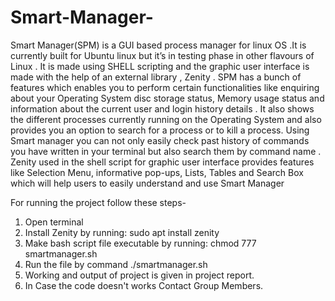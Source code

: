 # Smart-Manager-
Smart Manager(SPM) is a GUI based process manager for linux OS .It is  currently built for Ubuntu linux but it’s in testing phase in other flavours of  Linux . It is made using SHELL scripting and the graphic user interface is made  with the help of an external library , Zenity . SPM has a bunch of features which  enables you to perform certain functionalities like enquiring about your  Operating System disc storage status, Memory usage status and information  about the current user and login history details . It also shows the different  processes currently running on the Operating System and also provides you an  option to search for a process or to kill a process. Using Smart manager you  can not only easily check past history of commands you have written in your  terminal but also search them by command name .  Zenity used in the shell script for graphic user interface provides features like  Selection Menu, informative pop-ups, Lists, Tables and Search Box which will  help users to easily understand and use Smart Manager

For running the project follow these steps-
1. Open terminal
2. Install Zenity by running: sudo apt install zenity
3. Make bash script file executable by running: chmod 777 smartmanager.sh
4. Run the file by command ./smartmanager.sh
5. Working and output of project is given in project report.
6. In Case the code doesn't works Contact Group Members.  
